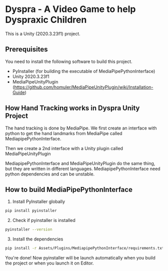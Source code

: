 # Dyspra - A Video Game to help Dyspraxic Children

This is a Unity (2020.3.23f1) project.

## Prerequisites

You need to install the following software to build this project.

- PyInstaller (for building the executable of MediaPipePythonInterface)
- Unity 2020.3.23f1
- MediaPipeUnityPlugin (https://github.com/homuler/MediaPipeUnityPlugin/wiki/Installation-Guide)

<!-- explain how to install MediapipeUnityPlugin -->

## How Hand Tracking works in Dyspra Unity Project

The hand tracking is done by MediaPipe.
We first create an interface with python to get the hand landmarks from MediaPipe called MediapipePythonInterface.

Then we create a 2nd interface with a Unity plugin called MediaPipeUnityPlugin

MediapipePythonInterface and MediaPipeUnityPlugin do the same thing, but they are written in different languages.
MediapipePythonInterface need python dependencies and can be unstable.

## How to build MediaPipePythonInterface

1. Install PyInstaller globally

```bash
pip install pyinstaller
```

2. Check if pyinstaller is installed

```bash
pyinstaller --version
```

3. Install the dependencies

```bash
pip install -r Assets/Plugins/MediapipePythonInterface/requirements.txt
```

You're done! Now pyinstaller will be launch automatically when you build the project or when you launch it on Editor.
